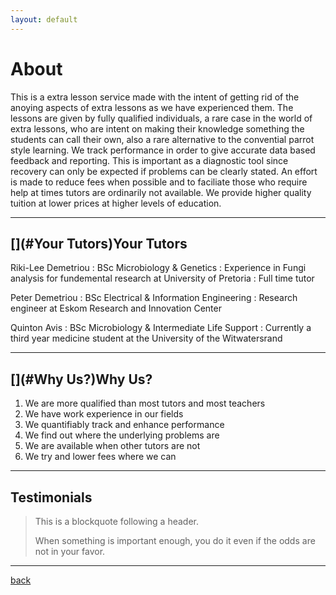 ```yaml
---
layout: default
---
```


# [](#About)About

This is a extra lesson service made with the intent of getting rid of the anoying aspects of extra lessons as we have experienced them.
The lessons are given by fully qualified individuals, a rare case in the world of extra lessons, who are intent on making their knowledge
something the students can call their own, also a rare alternative to the convential parrot style learning. We track performance in order 
to give accurate data based feedback and reporting. This is important as a diagnostic tool since recovery can only be expected if problems
can be clearly stated. An effort is made to reduce fees when possible and to faciliate those who require help at times tutors are 
ordinarily not available. We provide higher quality tuition at lower prices at higher levels of education.

* * *
## [](#Your Tutors)Your Tutors

Riki-Lee Demetriou
: BSc Microbiology & Genetics
: Experience in Fungi analysis for fundemental research at University of Pretoria
: Full time tutor

Peter Demetriou
: BSc Electrical & Information Engineering
: Research engineer at Eskom Research and Innovation Center

Quinton Avis
: BSc Microbiology & Intermediate Life Support
: Currently a third year medicine student at the University of the Witwatersrand

* * *
## [](#Why Us?)Why Us?

1.  We are more qualified than most tutors and most teachers
2.  We have work experience in our fields
3.	We quantifiably track and enhance performance
4.  We find out where the underlying problems are
5.  We are available when other tutors are not
6.  We try and lower fees where we can

* * *
## [](Testimonials)Testimonials

> This is a blockquote following a header.
>
> When something is important enough, you do it even if the odds are not in your favor.

* * *
[back](./)
